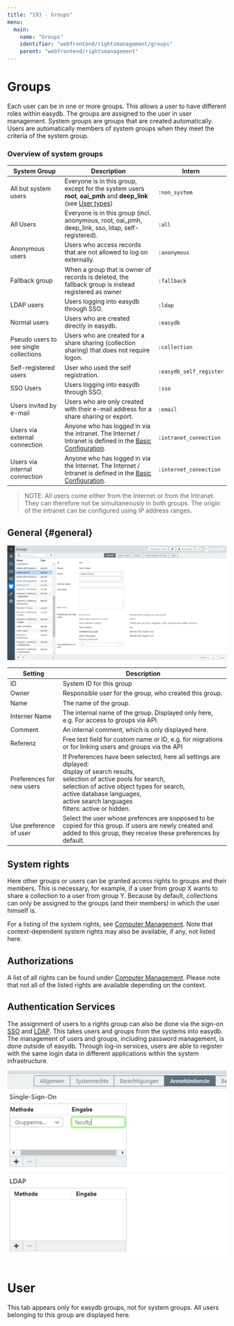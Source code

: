 ```yaml
---
title: "193 - Groups"
menu:
  main:
    name: "Groups"
    identifier: "webfrontend/rightsmanagement/groups"
    parent: "webfrontend/rightsmanagement"
---
```

# Groups

Each user can be in one or more groups. This allows a user to have different roles within easydb. The groups are assigned to the user in user management. System groups are groups that are created automatically. Users are automatically members of system groups when they meet the criteria of the system group.



### Overview of system groups

| System Group | Description | Intern |
|---|---|---|
| All but system users | Everyone is in this group, except for the system users **root**, **oai_pmh** and **deep_link** (see [User types](../users/#user-types)) | `:non_system` |
| All Users | Everyone is in this group (incl. anonymous, root, oai_pmh, deep_link, sso, ldap, self-registered). | `:all` |
| Anonymous users | Users who access records that are not allowed to log on externally. | `:anonymous` |
| Fallback group | When a group that is owner of records is deleted, the fallback group is instead registered as owner | `:fallback` |
| LDAP users | Users logging into easydb through SSO. | `:ldap` |
| Normal users                           | Users who are created directly in easydb. | `:easydb` |
| Pseudo users to see single collections | Users who are created for a share sharing (collection sharing) that does not require logon. | `:collection` |
| Self-registered users | User who used the self registration. | `:easydb_self_register` |
| SSO Users | Users logging into easydb through SSO. | `:sso` |
| Users invited by e-mail                | Users who are only created with their e-mail address for a share sharing or export. | `:email` |
| Users via external connection | Anyone who has logged in via the intranet. The Internet / Intranet is defined in the [Basic Configuration](../../administration/base-config). | `:intranet_connection` |
| Users via internal connection | Anyone who has logged in via the Internet. The Internet / Intranet is defined in the [Basic Configuration](../../administration/base-config). | `:internet_connection` |


> NOTE: All users come either from the Internet or from the Intranet. They can therefore not be simultaneously in both groups. The origin of the intranet can be configured using IP address ranges.

## General {#general}

![](rights_groups_en.jpg)

|Setting|Description|
|---|---|
|ID| System ID for this group |
|Owner |Responsible user for the group, who created this group. |
|Name|The name of the group.|
|Interner Name|The internal name of the group. Displayed only here, e.g. For access to groups via API.|
|Comment |An internal comment, which is only displayed here.|
|Referenz| Free text field for custom name or ID, e.g. for migrations or for linking users and groups via the API |
|Preferences for new users|If Preferences have been selected, here all settings are diplayed: <br> display of search results, <br> selection of active pools for search, <br> selection of active object types for search, <br> active database languages, <br> active search languages <br> filters: active or hidden.|
|Use preference of user|Select the user whose prefences are sopposed to be copied for this group. If users are newly created and added to this group, they receive these preferences by default.|


## System rights

Here other groups or users can be granted access rights to groups and their members. This is necessary, for example, if a user from group X wants to share a collection to a user from group Y. Because by default, collections can only be assigned to the groups (and their members) in which the user himself is.

For a listing of the system rights, see [Computer Management](..). Note that context-dependent system rights may also be available, if any, not listed here.

## Authorizations

A list of all rights can be found under [Computer Management](..). Please note that not all of the listed rights are available depending on the context.

## Authentication Services
The assignment of users to a rights group can also be done via the sign-on [SSO](/en/sysadmin/configuration/easydb-server.yml/plugins/sso) and [LDAP](/en/sysadmin/configuration/easydb-server.yml/plugins/ldap). This takes users and groups from the systems into easydb. The management of users and groups, including password management, is done outside of easydb. Through log-in services, users are able to register with the same login data in different applications within the system infrastructure.

![](anmeldedienste_de.png)

# User

This tab appears only for easydb groups, not for system groups. All users belonging to this group are displayed here.
